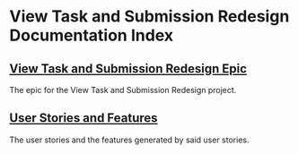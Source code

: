 # View Task and Submission Redesign Documentation Index

## [View Task and Submission Redesign Epic](Epic.md)
The epic for the View Task and Submission Redesign project.

## [User Stories and Features](User-Stories-and-Features.md)
The user stories and the features generated by said user stories.